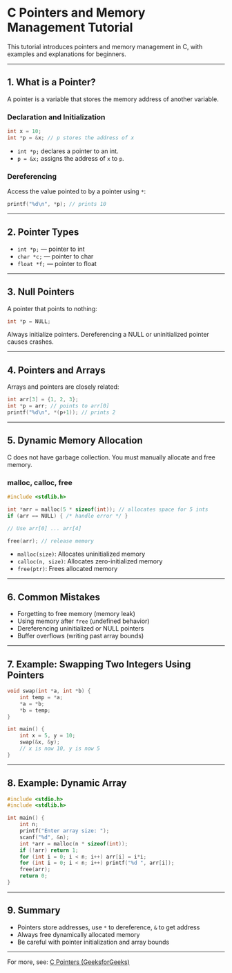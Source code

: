 # C Pointers and Memory Management Tutorial

This tutorial introduces pointers and memory management in C, with examples and explanations for beginners.

---

## 1. What is a Pointer?
A pointer is a variable that stores the memory address of another variable.

### Declaration and Initialization
```c
int x = 10;
int *p = &x; // p stores the address of x
```
- `int *p;` declares a pointer to an int.
- `p = &x;` assigns the address of `x` to `p`.

### Dereferencing
Access the value pointed to by a pointer using `*`:
```c
printf("%d\n", *p); // prints 10
```

---

## 2. Pointer Types
- `int *p;` — pointer to int
- `char *c;` — pointer to char
- `float *f;` — pointer to float

---

## 3. Null Pointers
A pointer that points to nothing:
```c
int *p = NULL;
```
Always initialize pointers. Dereferencing a NULL or uninitialized pointer causes crashes.

---

## 4. Pointers and Arrays
Arrays and pointers are closely related:
```c
int arr[3] = {1, 2, 3};
int *p = arr; // points to arr[0]
printf("%d\n", *(p+1)); // prints 2
```

---

## 5. Dynamic Memory Allocation
C does not have garbage collection. You must manually allocate and free memory.

### malloc, calloc, free
```c
#include <stdlib.h>

int *arr = malloc(5 * sizeof(int)); // allocates space for 5 ints
if (arr == NULL) { /* handle error */ }

// Use arr[0] ... arr[4]

free(arr); // release memory
```
- `malloc(size)`: Allocates uninitialized memory
- `calloc(n, size)`: Allocates zero-initialized memory
- `free(ptr)`: Frees allocated memory

---

## 6. Common Mistakes
- Forgetting to free memory (memory leak)
- Using memory after `free` (undefined behavior)
- Dereferencing uninitialized or NULL pointers
- Buffer overflows (writing past array bounds)

---

## 7. Example: Swapping Two Integers Using Pointers
```c
void swap(int *a, int *b) {
    int temp = *a;
    *a = *b;
    *b = temp;
}

int main() {
    int x = 5, y = 10;
    swap(&x, &y);
    // x is now 10, y is now 5
}
```

---

## 8. Example: Dynamic Array
```c
#include <stdio.h>
#include <stdlib.h>

int main() {
    int n;
    printf("Enter array size: ");
    scanf("%d", &n);
    int *arr = malloc(n * sizeof(int));
    if (!arr) return 1;
    for (int i = 0; i < n; i++) arr[i] = i*i;
    for (int i = 0; i < n; i++) printf("%d ", arr[i]);
    free(arr);
    return 0;
}
```

---

## 9. Summary
- Pointers store addresses, use `*` to dereference, `&` to get address
- Always free dynamically allocated memory
- Be careful with pointer initialization and array bounds

---

For more, see: [C Pointers (GeeksforGeeks)](https://www.geeksforgeeks.org/pointers-in-c/)
